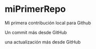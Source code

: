 # miPrimerRepo

Mi primera contribución local para Github

Un commit más desde GitHub

una actualización más desde GitHub
